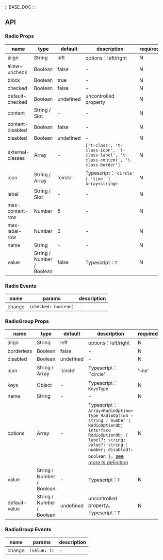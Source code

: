 :: BASE_DOC ::

## API
### Radio Props

name | type | default | description | required
-- | -- | -- | -- | --
align | String | left | options：left/right | N
allow-uncheck | Boolean | false | \- | N
block | Boolean | true | \- | N
checked | Boolean | false | \- | N
default-checked | Boolean | undefined | uncontrolled property | N
content | String / Slot | - | \- | N
content-disabled | Boolean | false | \- | N
disabled | Boolean | undefined | \- | N
external-classes | Array | - | `['t-class', 't-class-icon', 't-class-label', 't-class-content', 't-class-border']` | N
icon | String / Array | 'circle' | Typescript：`'circle' \| 'line' \| Array<string>` | N
label | String / Slot | - | \- | N
max-content-row | Number | 5 | \- | N
max-label-row | Number | 3 | \- | N
name | String | - | \- | N
value | String / Number / Boolean | false | Typescript：`T` | N

### Radio Events

name | params | description
-- | -- | --
change | `(checked: boolean)` | \-

### RadioGroup Props

name | type | default | description | required
-- | -- | -- | -- | --
align | String | left | options：left/right | N
borderless | Boolean | false | \- | N
disabled | Boolean | undefined | \- | N
icon | String / Array | 'circle' | Typescript：`'circle' | 'line' | Array<string>` | N
keys | Object | - | Typescript：`KeysType` | N
name | String | - | \- | N
options | Array | - | Typescript：`Array<RadioOption>` `type RadioOption = string \| number \| RadioOptionObj` `interface RadioOptionObj { label?: string; value?: string \| number; disabled?: boolean }`。[see more ts definition](https://github.com/Tencent/tdesign-miniprogram/tree/develop/src/radio-group/type.ts) | N
value | String / Number / Boolean | - | Typescript：`T` | N
default-value | String / Number / Boolean | undefined | uncontrolled property。Typescript：`T` | N

### RadioGroup Events

name | params | description
-- | -- | --
change | `(value: T)` | \-
